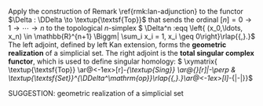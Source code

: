  Apply the construction of Remark \ref{rmk:lan-adjunction} to the functor $\Delta : \DDelta \to \textup{\textsf{Top}}$ that sends the ordinal $[n]= 0 \to 1 \to \cdots \to n$ to the topological $n$-simplex
$ \Delta^n :eqq \left\{ (x_0,\ldots, x_n) \in \mathbb{R}^{n+1} \Biggm| \sum_i x_i = 1, x_i \geq 0\right\}\rlap{{\,}.}$
The left adjoint, defined by left Kan extension, forms the **geometric realization** of a simplicial set. The right adjoint is the **total singular complex functor**, which is used to define singular homology:
$ \xymatrix{ \textup{\textsf{Top}} \ar@<-1ex>[r]_-{\textup{Sing}} \ar@{}[r]|-\perp & \textup{\textsf{Set}}^{\DDelta^\mathrm{op}}\rlap{{\,}.}\ar@<-1ex>[l]_-{|-|}}$


SUGGESTION: geometric realization of a simplicial set